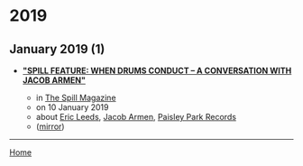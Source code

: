 # 2019

## January 2019 (1)

 - [**"SPILL FEATURE: WHEN DRUMS CONDUCT – A CONVERSATION WITH JACOB ARMEN"**](http://spillmagazine.com/spill-feature-when-drums-conduct-a-conversation-with-jacob-armen/)

    - in [The Spill Magazine](http://spillmagazine.com/)
    - on 10 January 2019
    - about [Eric Leeds](../../topics/eric-leeds/index.md), [Jacob Armen](../../topics/jacob-armen/index.md), [Paisley Park Records](../../topics/paisley-park-records/index.md)
    - ([mirror](https://web.archive.org/web/*/http://spillmagazine.com/spill-feature-when-drums-conduct-a-conversation-with-jacob-armen/))

----

[Home](../index.md)
